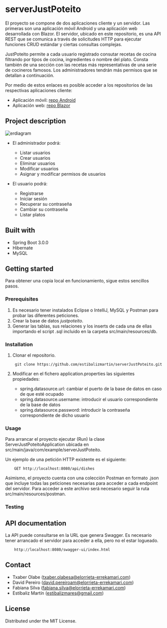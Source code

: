 # serverJustPoteito
El proyecto se compone de dos aplicaciones cliente y un servidor. Las primeras son una aplicación móvil Android y una aplicación web desarrollada con Blazor. El servidor, ubicado en este repositorio, es una API REST que se comunica a través de solicitudes HTTP para ejecutar funciones CRUD estándar y ciertas consultas complejas. 


JustPoteito permite a cada usuario registrado consutar recetas de cocina filtrando por tipos de cocina, ingredientes o nombre del plato. Consta también de una sección con las recetas más representativas de una serie de cocineros famosos. Los administradores tendrán más permisos que se detallan a continuación.


Por medio de estos enlaces es posible acceder a los repositorios de las respectivas aplicaciones cliente:
- Aplicación móvil: [repo Android](https://github.com/DavidPereiroAmez/JustPoteito.git) 
- Aplicación web: [repo Blazor](https://github.com/Txabo/JustPoteitoBlazor.git)

## Project description
![erdiagram](https://user-images.githubusercontent.com/78641797/208735750-88cc9392-cf6b-4a94-a865-d2c774dbe96e.png)

- El administrador podrá: 
  - Listar usuarios
  - Crear usuarios
  - Eliminar usuarios
  - Modificar usuarios
  - Asignar y modificar permisos de usuarios
 
- El usuario podrá:
  - Registrarse
  - Iniciar sesión
  - Recuperar su contraseña
  - Cambiar su contraseña
  - Listar platos

## Built with 
- Spring Boot 3.0.0
- Hibernate
- MySQL

## Getting started 
Para obtener una copia local en funcionamiento, sigue estos sencillos pasos.

### Prerequisites
1. Es necesario tener instalados Eclipse o IntelliJ, MySQL y Postman para probar las diferentes peticiones.
2. Crear la base de datos *justpoteito*.
3. Generar las tablas, sus relaciones y los inserts de cada una de ellas importando el script .sql incluido en la carpeta src/main/resources/db.

### Installation
1. Clonar el repositorio.


        git clone https://github.com/estibalizmartin/serverJustPoteito.git
2. Modificar en el fichero application.properties las siguientes propiedades:
    - spring.datasource.url: cambiar el puerto de la base de datos en caso de que esté ocupado
    - spring.datasource.username: introducir el usuario correspondiente de la base de datos
    - spring.datasource.password: introducir la contraseña correspondiente de dicho usuario

### Usage
Para arrancar el proyecto ejecutar (Run) la clase ServerJustPoteitoApplication ubicada en src/main/java/com/example/serverJustPoteito.

Un ejemplo de una petición HTTP existente es el siguiente:


        GET http://localhost:8080/api/dishes

Asimismo, el proyecto cuenta con una colección Postman en formato .json que incluye todas las peticiones necesarias para acceder a cada endpoint del servidor. Para acceder a este archivo será necesario seguir la ruta src/main/resources/postman.

### Testing 

## API documentation
La API puede consultarse en la URL que genera Swagger. Es necesario tener arrancado el servidor para acceder a ella, pero no el estar logueado.


        http://localhost:8080/swagger-ui/index.html

## Contact
- Txaber Olabe (txaber.olabesa@elorrieta-errekamari.com)
- David Pereiro (david.pereiroam@elorrieta-errekamari.com)
- Fabiana Silva (fabiana.silva@elorrieta-errekamari.com)
- Estíbaliz Martín (estibalizmares@gmail.com)

## License
Distributed under the MIT License.
